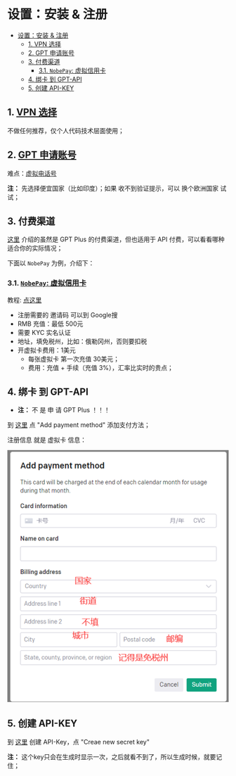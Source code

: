 # 设置：安装 & 注册

- [设置：安装 \& 注册](#设置安装--注册)
  - [1. VPN 选择](#1-vpn-选择)
  - [2. GPT 申请账号](#2-gpt-申请账号)
  - [3. 付费渠道](#3-付费渠道)
    - [3.1. `NobePay`: 虚拟信用卡](#31-nobepay-虚拟信用卡)
  - [4. 绑卡 到 GPT-API](#4-绑卡-到-gpt-api)
  - [5. 创建 API-KEY](#5-创建-api-key)

## 1. [VPN 选择](https://2023vpn.net/)

不做任何推荐，仅个人代码技术层面使用；

## 2. [GPT 申请账号](https://www.awyerwu.com/9273.html)

难点：[虚拟电话号](https://sms-activate.org/?ref=4985285)

**注：** 先选择便宜国家（比如印度）；如果 收不到验证提示，可以 换个欧洲国家 试试；

## 3. 付费渠道

[这里](https://www.zhihu.com/question/603737902/answer/3055450196) 介绍的虽然是 GPT Plus 的付费渠道，但也适用于 API 付费，可以看看哪种适合你的实际情况；

下面以 `NobePay` 为例，介绍下：

### 3.1. [`NobePay`: 虚拟信用卡](https://nobepay.com/app/card-list)

教程: [点这里](https://juejin.cn/post/7214635327406293051)

+ 注册需要的 邀请码 可以到 Google搜
+ RMB 充值：最低 500元
+ 需要 KYC 实名认证
+ 地址，填免税州，比如：俄勒冈州，否则要扣税
+ 开虚拟卡费用：1美元
    - 每张虚拟卡 第一次充值 30美元；
    - 费用：充值 + 手续（充值 3%），汇率比实时的贵点；

## 4. 绑卡 到 GPT-API

+ **注：** 不 是 申 请 GPT Plus ！！！

到 [这里](https://platform.openai.com/account/billing/payment-methods) 点 "Add payment method" 添加支付方法；

注册信息 就是 虚拟卡 信息：

![](../../images/20230605201258.png)

## 5. 创建 API-KEY

到 [这里](https://platform.openai.com/account/api-keys) 创建 API-Key，点 "Creae new secret key"

**注：** 这个key只会在生成时显示一次，之后就看不到了，所以生成时候，就要记住；

